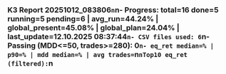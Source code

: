 ### K3 Report 20251012_083806`n`n- Progress: total=16 done=5 running=5 pending=6 | avg_run=44.24% | global_present=45.08% | global_plan=24.04% | last_update=12.10.2025 08:37:44`n- CSV files used: 6`n- Passing (MDD<=50, trades>=280): 0`n- eq_ret median=% | p90=% | mdd median=% | avg trades=`n`nTop10 eq_ret (filtered):`n
